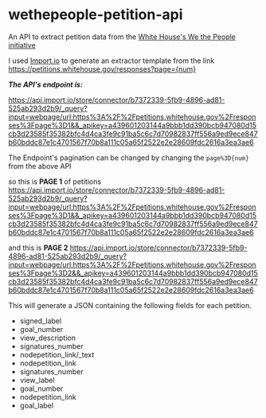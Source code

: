 # wethepeople-petition-api
An API to extract petition data from the [White House's We the People initiative](https://petitions.whitehouse.gov/responses)

I used [Import.io](www.Import.io) to generate an extractor template from the link  https://petitions.whitehouse.gov/responses?page={num}

***The API's endpoint is:***

https://api.import.io/store/connector/b7372339-5fb9-4896-ad81-525ab293d2b9/_query?input=webpage/url:https%3A%2F%2Fpetitions.whitehouse.gov%2Fresponses%3Fpage%3D1&&_apikey=a439601203144a9bbb1dd390bcb947080d15cb3d23585f35382bfc4d4ca3fe9c91ba5c6c7d70982837ff556a9ed9ece847b60bddc87e1c4701567f70b8a111c05a65f2522e2e28609fdc2616a3ea3ae6

The Endpoint's pagination can be changed by changing the ```page%3D{num}``` from the above API

so this is **PAGE 1** of petitions
    https://api.import.io/store/connector/b7372339-5fb9-4896-ad81-525ab293d2b9/_query?input=webpage/url:https%3A%2F%2Fpetitions.whitehouse.gov%2Fresponses%3Fpage%3D1&&_apikey=a439601203144a9bbb1dd390bcb947080d15cb3d23585f35382bfc4d4ca3fe9c91ba5c6c7d70982837ff556a9ed9ece847b60bddc87e1c4701567f70b8a111c05a65f2522e2e28609fdc2616a3ea3ae6
  
and this is **PAGE 2**
    https://api.import.io/store/connector/b7372339-5fb9-4896-ad81-525ab293d2b9/_query?input=webpage/url:https%3A%2F%2Fpetitions.whitehouse.gov%2Fresponses%3Fpage%3D2&&_apikey=a439601203144a9bbb1dd390bcb947080d15cb3d23585f35382bfc4d4ca3fe9c91ba5c6c7d70982837ff556a9ed9ece847b60bddc87e1c4701567f70b8a111c05a65f2522e2e28609fdc2616a3ea3ae6

This will generate a JSON containing the following fields for each petition. 

  * signed_label
  * goal_number
  * view_description
  * signatures_number
  * nodepetition_link/_text
  * nodepetition_link
  * signatures_number
  * view_label
  * goal_number
  * nodepetition_link
  * goal_label


